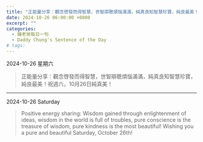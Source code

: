 ```yaml
---
title: "正能量分享：觀念啓發而得智慧，世智辯聰煩惱滿滿，純真良知智慧珍寶，純良最美！祝週六，10月26日純真美！ <br> Positive energy sharing: Wisdom gained through enlightenment of ideas, wisdom in the world is full of troubles, pure conscience is the treasure of wisdom, pure kindness is the most beautiful! Wishing you a pure and beautiful Saturday, October 26th!"
date: 2024-10-26 06:00:00 +0800
excerpt: ""
categories:
  - 鍾老爸每日一句
  - Daddy Chung's Sentence of the Day
# tags:
---
```


2024-10-26 星期六

> 正能量分享：觀念啓發而得智慧，世智辯聰煩惱滿滿，純真良知智慧珍寶，純良最美！祝週六，10月26日純真美！

---

2024-10-26 Saturday

> Positive energy sharing: Wisdom gained through enlightenment of ideas, wisdom in the world is full of troubles, pure conscience is the treasure of wisdom, pure kindness is the most beautiful! Wishing you a pure and beautiful Saturday, October 26th!
